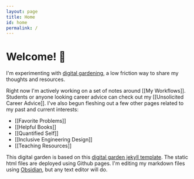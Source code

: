 ```yaml
---
layout: page
title: Home
id: home
permalink: /
---
```


# Welcome! 🌱

I'm experimenting with [digital gardening](https://maggieappleton.com/garden-history), a low friction way to share my thoughts and resources.

Right now I'm actively working on a set of notes around [[My Workflows]]. Students or anyone looking career advice can check out my [[Unsolicited Career Advice]]. I've also begun fleshing out a few other pages related to my past and current interests:

- [[Favorite Problems]]
- [[Helpful Books]]
- [[Quantified Self]]
- [[Inclusive Engineering Design]]
- [[Teaching Resources]]

This digital garden is based on this [digital garden jekyll template](https://github.com/maximevaillancourt/digital-garden-jekyll-template). The static html files are deployed using Github pages. I'm editing my markdown files using [Obsidian](https://obsidian.md/), but any text editor will do.

<style>
  .wrapper {
    max-width: 46em;
  }
</style>
